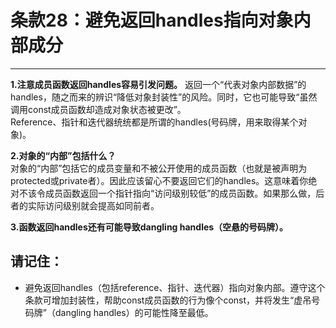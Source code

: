 # 条款28：避免返回handles指向对象内部成分
---------------

**1.注意成员函数返回handles容易引发问题。**
返回一个“代表对象内部数据”的handles，随之而来的辨识“降低对象封装性”的风险。同时，它也可能导致“虽然调用const成员函数却造成对象状态被更改”。<br>
Reference、指针和迭代器统统都是所谓的handles(号码牌，用来取得某个对象)。

**2.对象的“内部”包括什么？**<br>
对象的“内部”包括它的成员变量和不被公开使用的成员函数（也就是被声明为protected或private者）。因此应该留心不要返回它们的handles。这意味着你绝对不该令成员函数返回一个指针指向“访问级别较低”的成员函数。如果那么做，后者的实际访问级别就会提高如同前者。

**3.函数返回handles还有可能导致dangling handles（空悬的号码牌）。**<br>

## 请记住：
* 避免返回handles（包括reference、指针、迭代器）指向对象内部。遵守这个条款可增加封装性，帮助const成员函数的行为像个const，并将发生“虚吊号码牌”（dangling handles）的可能性降至最低。
